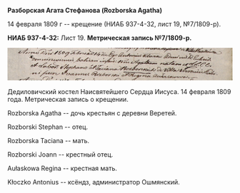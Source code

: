 **Разборская Агата Стефанова (Rozborska Agatha)**

14 февраля 1809 г -- крещение (НИАБ 937-4-32, лист 19, №7/1809-р).

**НИАБ 937-4-32:** Лист 19. **Метрическая запись №7/1809-р.**

![](./media/fc5fecd60047b930483e73c1eb11df72f8a69628.png)

Дедиловичский костел Наисвятейшего Сердца Иисуса. 14 февраля 1809 года.
Метрическая запись о крещении.

Rozborska Agatha -- дочь крестьян с деревни Веретей.

Rozborski Stephan -- отец.

Rozborska Taciana -- мать.

Rozborski Joann -- крестный отец.

Aułaskowa Regina -- крестная мать.

Kłoczko Antonius -- ксёндз, администратор Ошмянский.
